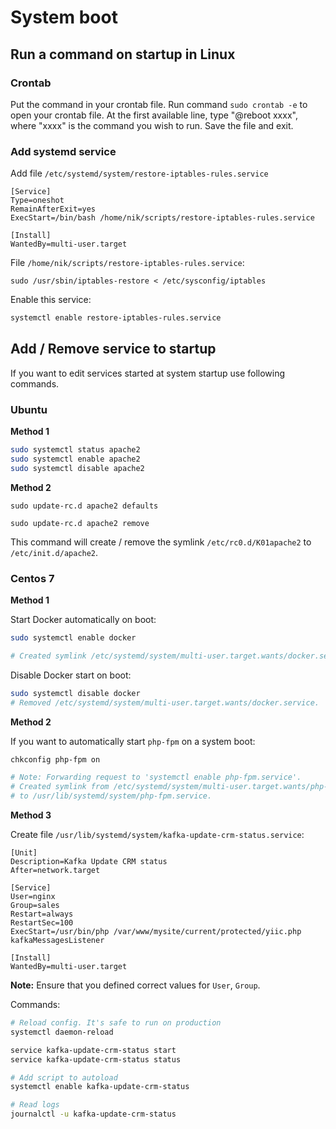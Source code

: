 # System boot

## Run a command on startup in Linux

### Crontab

Put the command in your crontab file. Run command `sudo crontab -e` to open your crontab file.
At the first available line, type "@reboot xxxx", where "xxxx" is the command you wish to run. Save the file and exit.

### Add systemd service

Add file `/etc/systemd/system/restore-iptables-rules.service`

```
[Service]
Type=oneshot
RemainAfterExit=yes
ExecStart=/bin/bash /home/nik/scripts/restore-iptables-rules.service

[Install]
WantedBy=multi-user.target
```
File `/home/nik/scripts/restore-iptables-rules.service`:

```
sudo /usr/sbin/iptables-restore < /etc/sysconfig/iptables
```

Enable this service:

```bash
systemctl enable restore-iptables-rules.service
```

## Add / Remove service to startup

If you want to edit services started at system startup use following commands.

### Ubuntu

**Method 1**

```bash
sudo systemctl status apache2
sudo systemctl enable apache2
sudo systemctl disable apache2
```

**Method 2**

```
sudo update-rc.d apache2 defaults

sudo update-rc.d apache2 remove
```

This command will create / remove the symlink `/etc/rc0.d/K01apache2` to `/etc/init.d/apache2`.

### Centos 7

**Method 1**

Start Docker automatically on boot:

```bash
sudo systemctl enable docker

# Created symlink /etc/systemd/system/multi-user.target.wants/docker.service → /usr/lib/systemd/system/docker.service.
```

Disable Docker start on boot:

```bash
sudo systemctl disable docker
# Removed /etc/systemd/system/multi-user.target.wants/docker.service.

```

**Method 2**

If you want to automatically start `php-fpm` on a system boot:

```bash
chkconfig php-fpm on

# Note: Forwarding request to 'systemctl enable php-fpm.service'.
# Created symlink from /etc/systemd/system/multi-user.target.wants/php-fpm.service 
# to /usr/lib/systemd/system/php-fpm.service.
```

**Method 3**

Create file `/usr/lib/systemd/system/kafka-update-crm-status.service`:

```
[Unit]
Description=Kafka Update CRM status
After=network.target

[Service]
User=nginx
Group=sales
Restart=always
RestartSec=100
ExecStart=/usr/bin/php /var/www/mysite/current/protected/yiic.php kafkaMessagesListener

[Install]
WantedBy=multi-user.target
```

**Note:** Ensure that you defined correct values for `User`, `Group`.

Commands:

```bash
# Reload config. It's safe to run on production
systemctl daemon-reload

service kafka-update-crm-status start
service kafka-update-crm-status status

# Add script to autoload
systemctl enable kafka-update-crm-status

# Read logs
journalctl -u kafka-update-crm-status
```
